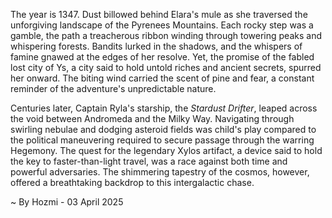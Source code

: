 
The year is 1347.  Dust billowed behind Elara's mule as she traversed the unforgiving landscape of the Pyrenees Mountains.  Each rocky step was a gamble, the path a treacherous ribbon winding through towering peaks and whispering forests.  Bandits lurked in the shadows, and the whispers of famine gnawed at the edges of her resolve. Yet, the promise of the fabled lost city of Ys, a city said to hold untold riches and ancient secrets, spurred her onward. The biting wind carried the scent of pine and fear, a constant reminder of the adventure's unpredictable nature.

Centuries later, Captain Ryla's starship, the *Stardust Drifter*, leaped across the void between Andromeda and the Milky Way.  Navigating through swirling nebulae and dodging asteroid fields was child's play compared to the political maneuvering required to secure passage through the warring Hegemony.  The quest for the legendary Xylos artifact, a device said to hold the key to faster-than-light travel, was a race against both time and powerful adversaries.  The shimmering tapestry of the cosmos, however, offered a breathtaking backdrop to this intergalactic chase.

~ By Hozmi - 03 April 2025
